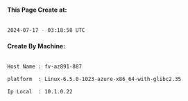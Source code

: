 
   
#### This Page Create at:

```bash

2024-07-17 - 03:18:58 UTC

```

#### Create By Machine:

```bash

Host Name : fv-az891-887

platform  : Linux-6.5.0-1023-azure-x86_64-with-glibc2.35

Ip Local  : 10.1.0.22

```

